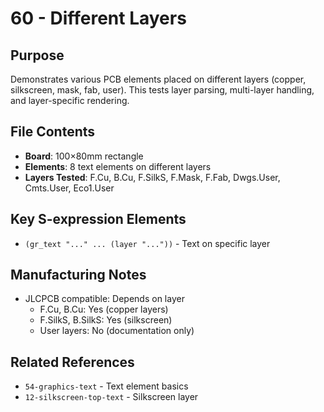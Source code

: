 # 60 - Different Layers

## Purpose
Demonstrates various PCB elements placed on different layers (copper, silkscreen, mask, fab, user). This tests layer parsing, multi-layer handling, and layer-specific rendering.

## File Contents
- **Board**: 100×80mm rectangle
- **Elements**: 8 text elements on different layers
- **Layers Tested**: F.Cu, B.Cu, F.SilkS, F.Mask, F.Fab, Dwgs.User, Cmts.User, Eco1.User

## Key S-expression Elements
- `(gr_text "..." ... (layer "..."))` - Text on specific layer

## Manufacturing Notes
- JLCPCB compatible: Depends on layer
  - F.Cu, B.Cu: Yes (copper layers)
  - F.SilkS, B.SilkS: Yes (silkscreen)
  - User layers: No (documentation only)

## Related References
- `54-graphics-text` - Text element basics
- `12-silkscreen-top-text` - Silkscreen layer
